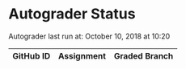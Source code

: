 # Autograder Status
Autograder last run at: October 10, 2018 at 10:20

| GitHub ID | Assignment | Graded Branch |
|-----------|------------|---------------|
